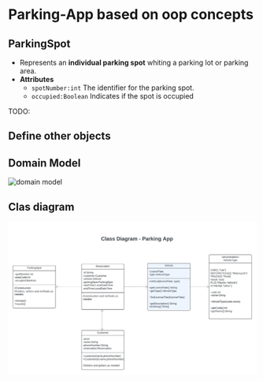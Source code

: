# Parking-App based on oop concepts

## ParkingSpot 
- Represents an **individual parking spot** whiting a parking lot or parking area.
- **Attributes**
  - `spotNumber:int` The identifier for the parking spot.
  - `occupied:Boolean` Indicates if the spot is occupied

TODO:
## Define other objects

## Domain Model
![domain model](img/)
## Clas diagram
![Class Diagram](img/Parking-app.jpeg)
